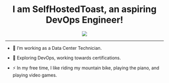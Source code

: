 <div align="center">
    <h1> I am SelfHostedToast, an aspiring DevOps Engineer! </h1>
</div>
<div align="center">
<!--     // Insert Picture Here -->
    <img src="https://external-content.duckduckgo.com/iu/?u=https%3A%2F%2Fi0.wp.com%2Funcookednews.com%2Fwp-content%2Fuploads%2F2021%2F10%2FKubernetes-helps-In-DevOps.gif%3Fresize%3D1024%252C1024%26ssl%3D1&f=1&nofb=1&ipt=7a0e87bdb09fa385fbc924b64cb6b41267dbe4044f244eec46c5ece2000c78cf&ipo=images">
</div>

---

- :telescope: I’m working as a Data Center Technician.

- :seedling: Exploring DevOps, working towards certifications.

- :zap: In my free time, I like riding my mountain bike, playing the piano, and playing video games.
